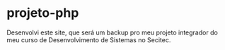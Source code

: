 # projeto-php
Desenvolvi este site, que será um backup pro meu projeto integrador do meu curso de Desenvolvimento de Sistemas no Secitec.
